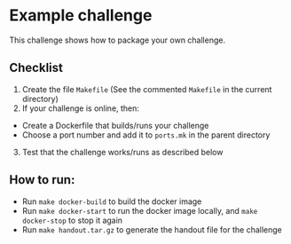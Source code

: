 # Example challenge

This challenge shows how to package your own challenge.

## Checklist

  1. Create the file `Makefile` (See the commented `Makefile` in the current directory)
  2. If your challenge is online, then:
   * Create a Dockerfile that builds/runs your challenge
   * Choose a port number and add it to `ports.mk` in the parent directory
  3. Test that the challenge works/runs as described below

## How to run:

 * Run `make docker-build` to build the docker image
 * Run `make docker-start` to run the docker image locally, and `make docker-stop` to stop it again
 * Run `make handout.tar.gz` to generate the handout file for the challenge

